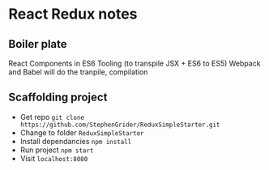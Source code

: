 # React Redux notes

## Boiler plate

React Components in ES6
Tooling (to transpile JSX + ES6 to ES5)
Webpack and Babel will do the tranpile, compilation

## Scaffolding project

- Get repo `git clone https://github.com/StephenGrider/ReduxSimpleStarter.git`
- Change to folder `ReduxSimpleStarter`
- Install dependancies `npm install`
- Run project `npm start`
- Visit `localhost:8080`

